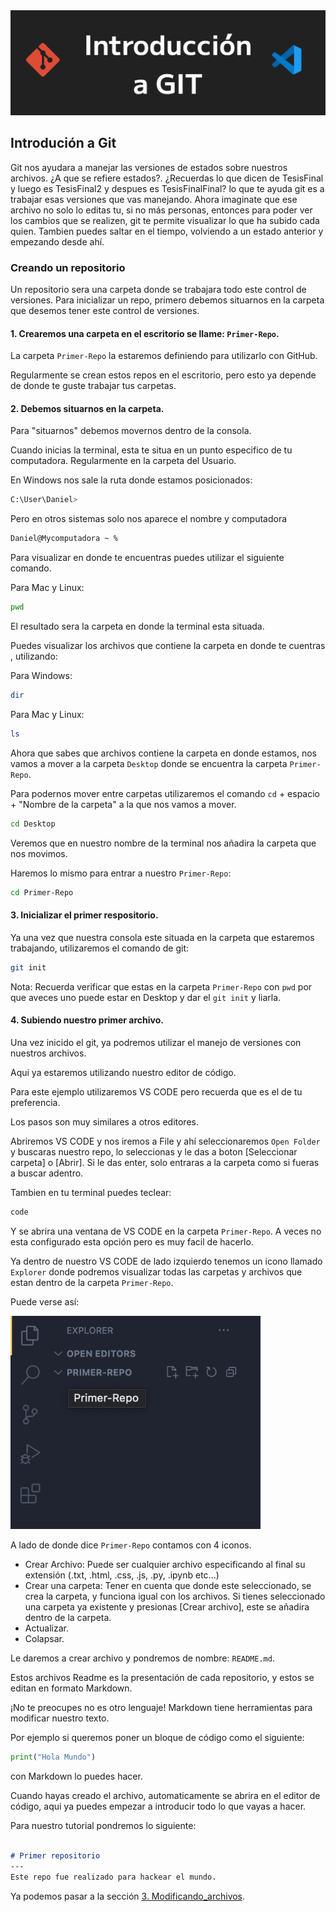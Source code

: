 <img src='./assets/Intro_GIT.png'>

## Introdución a Git

Git nos ayudara a manejar las versiones de estados sobre nuestros archivos. ¿A que se refiere estados?. ¿Recuerdas lo que dicen de TesisFinal y luego es TesisFinal2 y despues es TesisFinalFinal? lo que te ayuda git es a trabajar esas versiones que vas manejando. Ahora imaginate que ese archivo no solo lo editas tu, si no más personas, entonces para poder ver los cambios que se realizen, git te permite visualizar lo que ha subido cada quien. Tambien puedes saltar en el tiempo, volviendo a un estado anterior y empezando desde ahí. 

### Creando un repositorio

Un repositorio sera una carpeta donde se trabajara todo este control de versiones. 
Para inicializar un repo, primero debemos situarnos en la carpeta que desemos tener este control de versiones.

#### 1. Crearemos una carpeta en el escritorio se llame: `Primer-Repo`. 

La carpeta `Primer-Repo` la estaremos definiendo para utilizarlo con GitHub.

Regularmente se crean estos repos en el escritorio, pero esto ya depende de donde te guste trabajar tus carpetas.

#### 2. Debemos situarnos en la carpeta.

Para "situarnos" debemos movernos dentro de la consola.

Cuando inicias la terminal, esta te situa en un punto especifico de tu computadora. Regularmente en la carpeta del Usuario. 


En Windows nos sale la ruta donde estamos posicionados:

```Bash
C:\User\Daniel>
```

Pero en otros sistemas solo nos aparece el nombre y computadora
```Bash
Daniel@Mycomputadora ~ %
```

Para visualizar en donde te encuentras puedes utilizar el siguiente comando.

Para Mac y Linux:
```Bash
pwd
```

El resultado sera la carpeta en donde la terminal esta situada. 

Puedes visualizar los archivos que contiene la carpeta en donde te cuentras , utilizando:

Para Windows: 
```Bash
dir
```

Para Mac y Linux:
```Bash
ls
```

Ahora que sabes que archivos contiene la carpeta en donde estamos, nos vamos a mover a la carpeta `Desktop` donde se encuentra la carpeta `Primer-Repo`.

Para podernos mover entre carpetas utilizaremos el comando `cd` + espacio + "Nombre de la carpeta" a la que nos vamos a mover.

```Bash
cd Desktop
```

Veremos que en nuestro nombre de la terminal nos añadira la carpeta que nos movimos. 

Haremos lo mismo para entrar a nuestro `Primer-Repo`:

```Bash
cd Primer-Repo
```

#### 3. Inicializar el primer respositorio.

Ya una vez que nuestra consola este situada en la carpeta que estaremos trabajando, utilizaremos el comando de git:

```Bash
git init
```

Nota: Recuerda verificar que estas en la carpeta `Primer-Repo` con `pwd` por que aveces uno puede estar en Desktop y dar el `git init` y liarla.  

#### 4. Subiendo nuestro primer archivo.

Una vez inicido el git, ya podremos utilizar el manejo de versiones con nuestros archivos.

Aqui ya estaremos utilizando nuestro editor de código. 

Para este ejemplo utilizaremos VS CODE pero recuerda que es el de tu preferencia.

Los pasos son muy similares a otros editores.

Abriremos VS CODE y nos iremos a File y ahí seleccionaremos `Open Folder` y buscaras nuestro repo, lo seleccionas y le das a boton [Seleccionar carpeta] o [Abrir]. Si le das enter, solo entraras a la carpeta como si fueras a buscar adentro. 

Tambien en tu terminal puedes teclear:
```Bash
code 
```
Y se abrira una ventana de VS CODE en la carpeta `Primer-Repo`. A veces no esta configurado esta opción pero es muy facil de hacerlo.

Ya dentro de nuestro VS CODE de lado izquierdo tenemos un icono llamado `Explorer` donde podremos visualizar todas las carpetas y archivos que estan dentro de la carpeta `Primer-Repo`.

Puede verse así:

<img src='./assets/Explorer.png' width='400'>

A lado de donde dice `Primer-Repo` contamos con 4 iconos.
* Crear Archivo: Puede ser cualquier archivo especificando al final su extensión (.txt, .html, .css, .js, .py, .ipynb etc...)
* Crear una carpeta: Tener en cuenta que donde este seleccionado, se crea la carpeta, y funciona igual con los archivos. Si tienes seleccionado una carpeta ya existente y presionas [Crear archivo], este se añadira dentro de la carpeta.
* Actualizar.
* Colapsar.

Le daremos a crear archivo y pondremos de nombre: `README.md`. 

Estos archivos Readme es la presentación de cada repositorio, y estos se editan en formato Markdown.

¡No te preocupes no es otro lenguaje! Markdown tiene herramientas para modificar nuestro texto. 

Por ejemplo si queremos poner un bloque de código como el siguiente:

```Python
print("Hola Mundo")
```
con Markdown lo puedes hacer.

Cuando hayas creado el archivo, automaticamente se abrira en el editor de código, aqui ya puedes empezar a introducir todo lo que vayas a hacer.

Para nuestro tutorial pondremos lo siguiente:

```Markdown

# Primer repositorio
---
Este repo fue realizado para hackear el mundo.

```



Ya podemos pasar a la sección <a href='3_Modificando_archivos.md'>3. Modificando_archivos</a>.